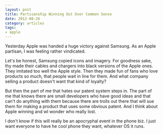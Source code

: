 ```yaml
---
layout: post
title: Partisanship Winning Out Over Common Sense 
date: 2012-08-26
category: articles
tags:
- apple
---
```

Yesterday Apple was handed a huge victory against Samsung. As an Apple partisan, I was feeling rather vindicated.

Let's be honest, Samsung copied icons and imagery. For goodness sake, thy made their cables and chargers into black versions of the Apple ones. They imitated too well the Apple style. Then they made fun of fans who love products so much, that people wait in line for them. And what company selling a product doesn't want that kind of loyalty?

But then the part of me that hates our patent system steps in. The part of me that knows there are small developers who have good ideas and that can't do anything with them because there are trolls out there that will sue them for making a product that uses some obvious patent. And I think about Apple winning and wI wonder who really lost.

I don't know if this will really be an apocryphal event in the phone biz. I just want everyone to have he cool phone they want, whatever OS it runs.

